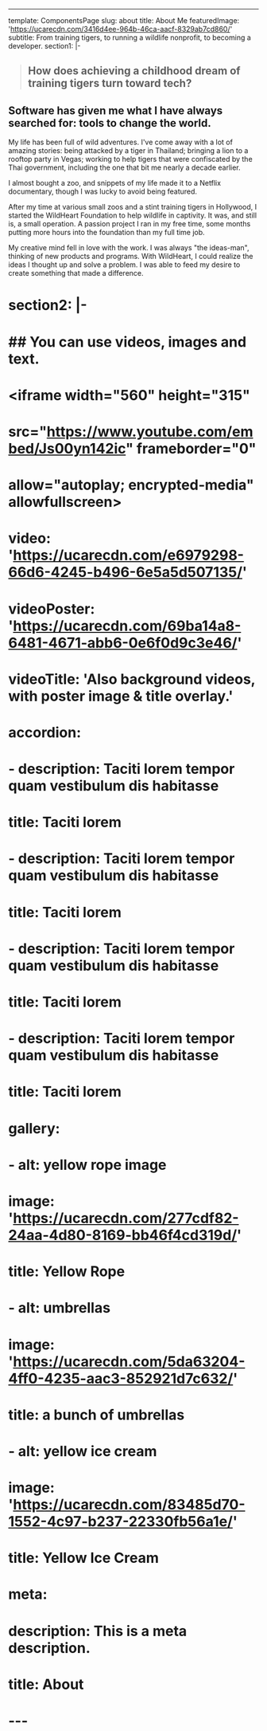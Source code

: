 ---
template: ComponentsPage
slug: about
title: About Me
featuredImage: 'https://ucarecdn.com/3416d4ee-964b-46ca-aacf-8329ab7cd860/'
subtitle: From training tigers, to running a wildlife nonprofit, to becoming a developer.
section1: |-
  >## How does achieving a childhood dream of training tigers turn toward tech?

  ## Software has given me what I have always searched for: tools to change the world.

  My life has been full of wild adventures. I've come away with a lot of amazing stories: being attacked by a tiger in Thailand; bringing a lion to a rooftop party in Vegas; working to help tigers that were confiscated by the Thai government, including the one that bit me nearly a decade earlier. 

  I almost bought a zoo, and snippets of my life made it to a Netflix documentary, though I was lucky to avoid being featured.

  After my time at various small zoos and a stint training tigers in Hollywood, I started the WildHeart Foundation to help wildlife in captivity. It was, and still is, a small operation. A passion project I ran in my free time, some months putting more hours into the foundation than my full time job.

  My creative mind fell in love with the work. I was always "the ideas-man", thinking of new products and programs. With WildHeart, I could realize the ideas I thought up and solve a problem. I was able to feed my desire to create something that made a difference.


# section2: |-
#   ## You can use videos, images and text.

#   <iframe width="560" height="315"
#   src="https://www.youtube.com/embed/Js00yn142ic" frameborder="0"
#   allow="autoplay; encrypted-media" allowfullscreen></iframe>
# video: 'https://ucarecdn.com/e6979298-66d6-4245-b496-6e5a5d507135/'
# videoPoster: 'https://ucarecdn.com/69ba14a8-6481-4671-abb6-0e6f0d9c3e46/'
# videoTitle: 'Also background videos, with poster image & title overlay.'
# accordion:
#   - description: Taciti lorem tempor quam vestibulum dis habitasse
#     title: Taciti lorem
#   - description: Taciti lorem tempor quam vestibulum dis habitasse
#     title: Taciti lorem
#   - description: Taciti lorem tempor quam vestibulum dis habitasse
#     title: Taciti lorem
#   - description: Taciti lorem tempor quam vestibulum dis habitasse
#     title: Taciti lorem
# gallery:
#   - alt: yellow rope image
#     image: 'https://ucarecdn.com/277cdf82-24aa-4d80-8169-bb46f4cd319d/'
#     title: Yellow Rope
#   - alt: umbrellas
#     image: 'https://ucarecdn.com/5da63204-4ff0-4235-aac3-852921d7c632/'
#     title: a bunch of umbrellas
#   - alt: yellow ice cream
#     image: 'https://ucarecdn.com/83485d70-1552-4c97-b237-22330fb56a1e/'
#     title: Yellow Ice Cream
# meta:
#   description: This is a meta description.
#   title: About
# ---


